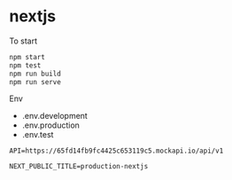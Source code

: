 # nextjs

To start
```sh
npm start
npm test
npm run build
npm run serve
```

Env 
 * .env.development
 * .env.production
 * .env.test
 
```
API=https://65fd14fb9fc4425c653119c5.mockapi.io/api/v1

NEXT_PUBLIC_TITLE=production-nextjs
```

